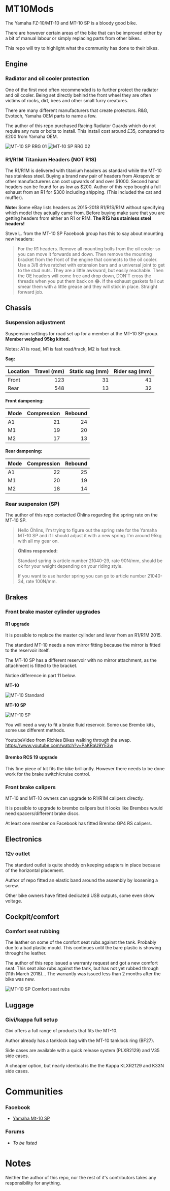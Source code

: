 # MT10Mods

The Yamaha FZ-10/MT-10 and MT-10 SP is a bloody good bike. 

There are however certain areas of the bike that can be improved either by a bit of manual labour or simply replacing parts from other bikes.

This repo will try to highlight what the community has done to their bikes.

## Engine

### Radiator and oil cooler protection

One of the first mod often recommended is to further protect the radiator and oil cooler. Being set directly behind the front wheel they are often victims of rocks, dirt, bees and other small furry creatures.

There are many different manufacturers that create protectors. R&G, Evotech, Yamaha OEM parts to name a few.

The author of this repo purchased Racing Radiator Guards which do not require any nuts or bolts to install. This install cost around £35, comapred to £200 from Yamaha OEM.

![MT-10 SP RRG 01](graphics/mt-10-sp-radiator-guards-01.jpg)
![MT-10 SP RRG 02](graphics/mt-10-sp-radiator-guards-02.jpg)

### R1/R1M Titanium Headers (NOT R1S)

The R1/R1M is delivered with titanium headers as standard while the MT-10 has stainless steel. Buying a brand new pair of headers from Akrapovic or other manufactureres can cost upwards of and over $1000. Second hand headers can be found for as low as $200. Author of this repo bought a full exhaust from an R1 for $300 including shipping. (This included the cat and muffler).

**Note:** Some eBay lists headers as 2015-2018 R1/R1S/R1M without specifying which model they actually came from. Before buying make sure that you are getting headers from either an R1 or R1M. **The R1S has stainless steel headers!**

Steve L. from the MT-10 SP Facebook group has this to say about mounting new headers:

> For the R1 headers. Remove all mounting bolts from the oil cooler so you can move it forwards and down. Then remove the mounting bracket from the front of the engine that connects to the oil cooler. Use a 3/8 drive ratchet with extension bars and a universal joint to get to the stud nuts. They are a little awkward, but easily reachable. Then the OE headers will come free and drop down, DON'T cross the threads when you put them back on 😂. If the exhaust gaskets fall out smear them with a little grease and they will stick in place. Straight forward job.

## Chassis

### Suspension adjustment 

Suspension settings for road set up for a member at the MT-10 SP group.
**Member weighed 95kg kitted.**

Notes: A1 is road, M1 is fast road/track, M2 is fast track.

**Sag:**

| Location | Travel (mm) | Static sag (mm) | Rider sag (mm) |
| --- | --: | --: | --: |
| Front    |         123 |          31 |         41 |
| Rear     |         548 |          13 |         32 |

**Front dampening:**

| Mode | Compression | Rebound |
| ---- |--: | --: |
| A1   |          21 |      24 |
| M1   |          19 |      20 |
| M2   |          17 |      13 |

**Rear dampening:**

| Mode | Compression | Rebound |
| ---- | ---: | --: |
| A1   |          22 |      25 |
| M1   |          20 |      19 |
| M2   |          18 |      14 |


### Rear suspension (SP)
The author of this repo contacted Öhlins regarding the spring rate on the MT-10 SP.
> Hello Öhlins,
>I'm trying to figure out the spring rate for the Yamaha MT-10 SP and if I 
>should adjust it with a new spring. I'm around 95kg with all my gear on. 
 
> __Öhlins responded:__
>
> Standard spring is article number 21040-29, rate 90N/mm, should be ok for your weight depending on your riding style.
>
> If you want to use harder spring you can go to article number 21040-34, rate 100N/mm.


## Brakes

### Front brake master cylinder upgrades

#### R1 upgrade
It is possible to replace the master cylinder and lever from an R1/R1M 2015.

The standard MT-10 needs a new mirror fitting because the mirror is fitted to the reservoir itself.

The MT-10 SP has a different reservoir with no mirror attachment, as the attachment is fitted to the bracket.

Notice difference in part 11 below.

**MT-10**

![MT-10 Standard](graphics/mt-10-diagram-brake-mirror.png)

**MT-10 SP**

![MT-10 SP](graphics/mt-10-sp-diagram-brake-mirror.png)


You will need a way to fit a brake fluid reservoir. Some use Brembo kits, some use different methods.

YoutubeVideo from Richies Bikes walking through the swap.  https://www.youtube.com/watch?v=PaKRaU9YE3w

#### Brembo RCS 19 upgrade
This fine piece of kit fits the bike brilliantly. However there needs to be done work for the brake switch/cruise control.

### Front brake calipers

MT-10 and MT-10 owners can upgrade to R1/R1M calipers directly.

It is possible to upgrade to brembo calipers but it looks like Brembos would need spacers/different brake discs.

At least one member on Facebook has fitted Brembo GP4 RS calipers.

## Electronics

### 12v outlet
The standard outlet is quite shoddy on keeping adapters in place because of the horizontal placement.

Author of repo fitted an elastic band around the assembly by loosening a screw.

Other bike owners have fitted dedicated USB outputs, some even show voltage.

## Cockpit/comfort

### Comfort seat rubbing

The leather on some of the comfort seat rubs against the tank. Probably due to a bad plastic mould. This continues until the bare plastic is showing throught he leather.

The author of this repo issued a warranty request and got a new comfort seat. This seat also rubs against the tank, but has not yet rubbed through (11th March 2018)... The warrantly was issued less than 2 months after the bike was new.

![MT-10 SP Comfort seat rubs](graphics/mt-10-sp-seat-leather-rub.jpg)

## Luggage

### Givi/kappa full setup

Givi offers a full range of products that fits the MT-10.

Author already has a tanklock bag with the MT-10 tanklock ring (BF27).

Side cases are available with a quick release system (PLXR2129) and V35 side cases.

A cheaper option, but nearly identical is the the Kappa KLXR2129 and K33N side cases.

# Communities

### Facebook
- [Yamaha Mt-10 SP](https://www.facebook.com/groups/448128215576782/)

### Forums
- *To be listed*

# Notes

Neither the author of this repo, nor the rest of it's contributors takes any responsibility for anything. 
